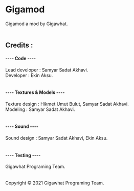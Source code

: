# Gigamod
Gigamod a mod by Gigawhat. <br>
 <br>
## Credits :

#### ---- Code ----
Lead developer : Samyar Sadat Akhavi. <br>
Developer : Ekin Aksu. <br>
 <br>
#### ---- Textures & Models ----
Texture design : Hikmet Umut Bulut, Samyar Sadat Akhavi. <br>
Modeling : Samyar Sadat Akhavi. <br>
 <br>
#### ---- Sound ----     
Sound design : Samyar Sadat Akhavi, Ekin Aksu. <br>
 <br>
#### ---- Testing ----
Gigawhat Programing Team. <br>
 <br>
 <br>
Copyright © 2021 Gigawhat Programing Team.

